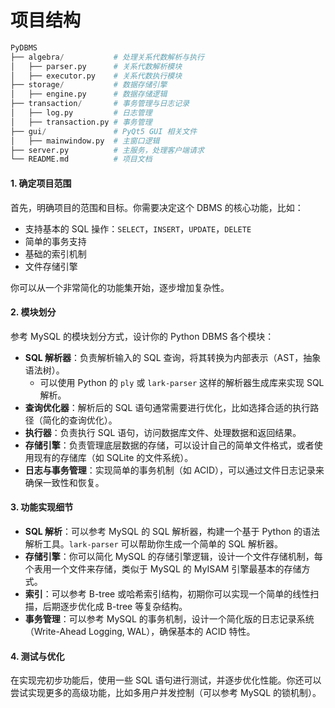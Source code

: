 # **项目结构**

```python
PyDBMS
├── algebra/           # 处理关系代数解析与执行
│   ├── parser.py      # 关系代数解析模块
│   ├── executor.py    # 关系代数执行模块
├── storage/           # 数据存储引擎
│   ├── engine.py      # 数据存储逻辑
├── transaction/       # 事务管理与日志记录
│   ├── log.py         # 日志管理
│   ├── transaction.py # 事务管理
├── gui/               # PyQt5 GUI 相关文件
│   ├── mainwindow.py  # 主窗口逻辑
├── server.py          # 主服务，处理客户端请求
└── README.md          # 项目文档
```

#### 1. **确定项目范围**

首先，明确项目的范围和目标。你需要决定这个 DBMS 的核心功能，比如：

- 支持基本的 SQL 操作：`SELECT`，`INSERT`，`UPDATE`，`DELETE`
- 简单的事务支持
- 基础的索引机制
- 文件存储引擎

你可以从一个非常简化的功能集开始，逐步增加复杂性。

#### 2. **模块划分**

参考 MySQL 的模块划分方式，设计你的 Python DBMS 各个模块：

- **SQL 解析器**：负责解析输入的 SQL 查询，将其转换为内部表示（AST，抽象语法树）。
  - 可以使用 Python 的 `ply` 或 `lark-parser` 这样的解析器生成库来实现 SQL 解析。
- **查询优化器**：解析后的 SQL 语句通常需要进行优化，比如选择合适的执行路径（简化的查询优化）。
- **执行器**：负责执行 SQL 语句，访问数据库文件、处理数据和返回结果。
- **存储引擎**：负责管理底层数据的存储，可以设计自己的简单文件格式，或者使用现有的存储库（如 SQLite 的文件系统）。
- **日志与事务管理**：实现简单的事务机制（如 ACID），可以通过文件日志记录来确保一致性和恢复。

#### 3. **功能实现细节**

- **SQL 解析**：可以参考 MySQL 的 SQL 解析器，构建一个基于 Python 的语法解析工具。`lark-parser` 可以帮助你生成一个简单的 SQL 解析器。
- **存储引擎**：你可以简化 MySQL 的存储引擎逻辑，设计一个文件存储机制，每个表用一个文件来存储，类似于 MySQL 的 MyISAM 引擎最基本的存储方式。
- **索引**：可以参考 B-tree 或哈希索引结构，初期你可以实现一个简单的线性扫描，后期逐步优化成 B-tree 等复杂结构。
- **事务管理**：可以参考 MySQL 的事务机制，设计一个简化版的日志记录系统（Write-Ahead Logging, WAL），确保基本的 ACID 特性。

#### 4. **测试与优化**

在实现完初步功能后，使用一些 SQL 语句进行测试，并逐步优化性能。你还可以尝试实现更多的高级功能，比如多用户并发控制（可以参考 MySQL 的锁机制）。